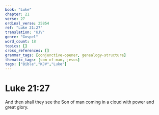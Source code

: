 ```yaml
---
book: "Luke"
chapter: 21
verse: 27
ordinal_verse: 25854
ref: "Luke 21:27"
translation: "KJV"
genre: "Gospel"
word_count: 18
topics: []
cross_references: []
grammar_tags: [conjunctive-opener, genealogy-structure]
thematic_tags: [son-of-man, jesus]
tags: ["Bible","KJV","Luke"]
---
```


# Luke 21:27

And then shall they see the Son of man coming in a cloud with power and great glory.
